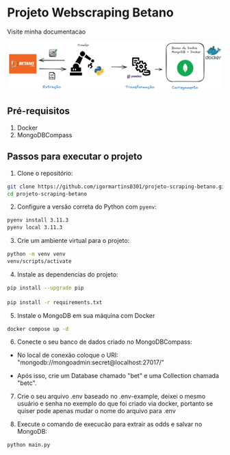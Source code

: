 # Projeto Webscraping Betano

Visite minha documentacao

[![image](/pic/print.png)](https://igormartins0301.github.io/projeto-scraping-betano/)

## Pré-requisitos
1. Docker
2. MongoDBCompass

## Passos para executar o projeto

1. Clone o repositório:

```bash
git clone https://github.com/igormartins0301/projeto-scraping-betano.git
cd projeto-scraping-betano
```

2. Configure a versão correta do Python com `pyenv`:

```bash
pyenv install 3.11.3
pyenv local 3.11.3
```

3. Crie um ambiente virtual para o projeto:

```bash
python -m venv venv
venv/scripts/activate
```

4. Instale as dependencias do projeto:

```bash
pip install --upgrade pip

pip install -r requirements.txt
```

5. Instale o MongoDB em sua máquina com Docker

```bash
docker compose up -d
```

6. Conecte o seu banco de dados criado no MongoDBCompass:

- No local de conexão coloque o URI: "mongodb://mongoadmin:secret@localhost:27017/"

- Após isso, crie um Database chamado "bet" e uma Collection chamada "betc".

7. Crie o seu arquivo .env baseado no .env-example, deixei o mesmo usuário e senha no exemplo do que foi criado via docker, portanto se quiser pode apenas mudar o nome do arquivo para .env

8. Execute o comando de execucão para extrair as odds e salvar no MongoDB:

```bash
python main.py
```